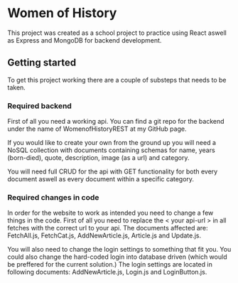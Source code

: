# Women of History

This project was created as a school project to practice using React aswell as Express and MongoDB for backend development.

## Getting started

To get this project working there are a couple of substeps that needs to be taken.

### Required backend
First of all you need a working api. You can find a git repo for the backend under the name of WomenofHistoryREST at my GitHub page. 

If you would like to create your own from the ground up you will need a NoSQL collection with documents containing schemas for name, years (born-died), quote, description, image (as a url) and category.

You will need full CRUD for the api with GET functionality for both every document aswell as every document within a specific category.

### Required changes in code
In order for the website to work as intended you need to change a few things in the code. First of all you need to replace the < your api-url > in all fetches with the correct url to your api. The documents affected are: FetchAll.js, FetchCat.js, AddNewArticle.js, Article.js and Update.js.

You will also need to change the login settings to something that fit you. You could also change the hard-coded login into database driven (which would be preffered for the current solution.) The login settings are located in following documents: AddNewArticle.js, Login.js and LoginButton.js.


